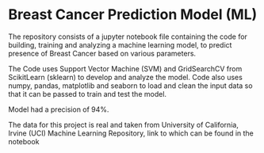 # Breast Cancer Prediction Model (ML)
The repository consists of a jupyter notebook file containing the code for building, training and analyzing a machine learning model, to predict presence of Breast Cancer based on various parameters.

The Code uses Support Vector Machine (SVM) and GridSearchCV from ScikitLearn (sklearn) to develop and analyze the model. Code also uses numpy, pandas, matplotlib and seaborn to load and clean the input data so that it can be passed to train and test the model.

Model had a precision of 94%.

The data for this project is real and taken from University of California, Irvine (UCI) Machine Learning Repository, link to which can be found in the notebook
